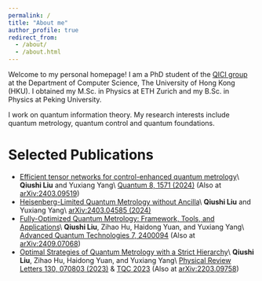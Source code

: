 ```yaml
---
permalink: /
title: "About me"
author_profile: true
redirect_from: 
  - /about/
  - /about.html
---
```


Welcome to my personal homepage! I am a PhD student of the [QICI group](https://qici.weebly.com/) at the Department of Computer Science, The University of Hong Kong (HKU). I obtained my M.Sc. in Physics at ETH Zurich and my B.Sc. in Physics at Peking University.

I work on quantum information theory. My research interests include quantum metrology, quantum control and quantum foundations.

Selected Publications
======
* [Efficient tensor networks for control-enhanced quantum metrology](https://doi.org/10.22331/q-2024-12-18-1571)\\
  **Qiushi Liu** and Yuxiang Yang\\
  [Quantum 8, 1571 (2024)](https://doi.org/10.22331/q-2024-12-18-1571) (Also at [arXiv:2403.09519](https://arxiv.org/abs/2403.09519))
* [Heisenberg-Limited Quantum Metrology without Ancilla](https://arxiv.org/abs/2403.04585)\\
  **Qiushi Liu** and Yuxiang Yang\\
  [arXiv:2403.04585 (2024)](https://arxiv.org/abs/2403.04585)
* [Fully-Optimized Quantum Metrology: Framework, Tools, and Applications](https://doi.org/10.1002/qute.202400094)\\
  **Qiushi Liu**, Zihao Hu, Haidong Yuan, and Yuxiang Yang\\
  [Advanced Quantum Technologies 7, 2400094](https://doi.org/10.1002/qute.202400094) (Also at [arXiv:2409.07068](https://arxiv.org/abs/2409.07068))
* [Optimal Strategies of Quantum Metrology with a Strict Hierarchy](https://doi.org/10.1103/PhysRevLett.130.070803)\\
  **Qiushi Liu**, Zihao Hu, Haidong Yuan, and Yuxiang Yang\\
  [Physical Review Letters 130, 070803 (2023)](https://doi.org/10.1103/PhysRevLett.130.070803) & [TQC 2023](https://tqc-conference.org/tqc2023/) (Also at [arXiv:2203.09758](https://arxiv.org/abs/2203.09758))
